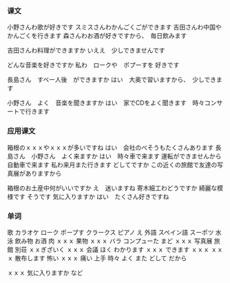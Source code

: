 ### 课文
小野さんわ歌が好きです
スミスさんわかんごくごができます
吉田さんわ中国やかんごくを行きます
森さんわお酒が好きですから、　毎日飲みます

吉田さんわ料理ができますか
いええ　少しできませんです

どんな音楽を好きですか
私わ　ロークや　ポプーすを 好きです

長島さん　すベー人後　ができますか
はい　大奥で習いますから、　少しできます

小野さん　よく　音楽を聞きますか
はい　家でCDをよく聞きます　時々コンサートで行きます


### 应用课文
箱根のｘｘｘやｘｘｘが多いですね
はい　会社のべそうもたくさんあります
長島さん　小野さん　よく来ますか
はい　時々車で来ます
運転ができませんから　自動車で来ます
私わ来月また行きます
どしてですか
この近くの旅館で友達の写真展がありますから


箱根のお土産中何がいいですか
え　迷いますね
寄木細工わどうですか
綺麗な模様です
そうです
気に入りますか
はい　たくさん好きですね

### 单词
歌
カラオケ
ローク
ポープす
クラークス
ピアノ
え
外語
スペイン語
スーポツ
水泳
飲み物
お酒
肉
ｘｘｘ
果物
ｘｘｘ
バラ
コンプューた
まど
ｘｘｘ
写真展
旅館
別荘
ｘｘぎざいく
ｘｘｘ
会議
ほく
わかります
ｘｘｘ
できます
ｘｘｘ
ｘｘｘ
散布します
怖い
ｘｘｘ
痛い
上手
時々
よく
また
どして
だから


ｘｘｘ
気に入りますか
など

